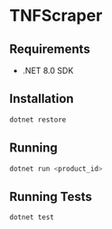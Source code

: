 # TNFScraper
## Requirements

- .NET 8.0 SDK

## Installation

```bash
dotnet restore
```

## Running

```bash
dotnet run <product_id>
```

## Running Tests

```bash
dotnet test 
```